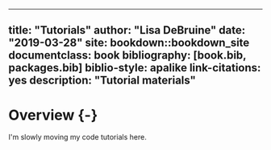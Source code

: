 
--- 
title: "Tutorials"
author: "Lisa DeBruine"
date: "2019-03-28"
site: bookdown::bookdown_site
documentclass: book
bibliography: [book.bib, packages.bib]
biblio-style: apalike
link-citations: yes
description: "Tutorial materials"
---





# Overview {-}

I'm slowly moving my code tutorials here.
